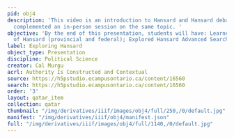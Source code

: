 ```yaml
---
pid: obj4
description: 'This video is an introduction to Hansard and Hansard debates. This video
  complemented an in-person session on the same topic. '
objective: 'By the end of this presentation, students will have: Learned the basics
  of Hansard (provincial and federal); Explored Hansard Advanced Search'
label: Exploring Hansard
object_type: Presentation
discipline: Political Science
creator: Cal Murgu
acrl: Authority Is Constructed and Contextual
source: https://h5pstudio.ecampusontario.ca/content/16560
search: https://h5pstudio.ecampusontario.ca/content/16560
order: '3'
layout: qatar_item
collection: qatar
thumbnail: "/img/derivatives/iiif/images/obj4/full/250,/0/default.jpg"
manifest: "/img/derivatives/iiif/obj4/manifest.json"
full: "/img/derivatives/iiif/images/obj4/full/1140,/0/default.jpg"
---
```

